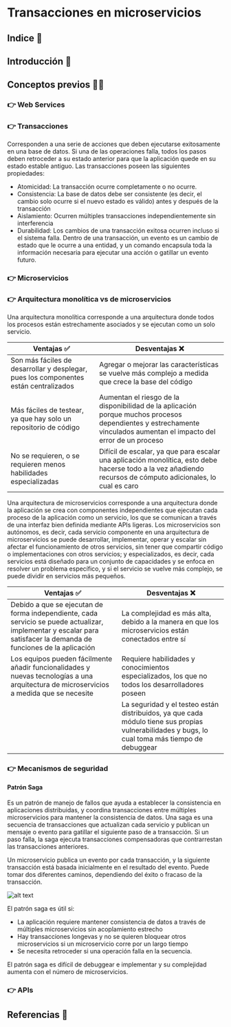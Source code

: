# Transacciones en microservicios
## Indice 🔎

## Introducción 🚪

## Conceptos previos 👨‍🎓
### 👉 Web Services


### 👉 Transacciones
Corresponden a una serie de acciones que deben ejecutarse exitosamente en una base de datos. Si una  de las operaciones falla, todos los pasos deben retroceder a su estado anterior para que la aplicación quede en su estado estable antiguo. Las transacciones poseen las siguientes propiedades:
- Atomicidad: La transacción ocurre completamente o no ocurre.
- Consistencia: La base de datos debe ser consistente (es decir, el cambio solo ocurre si el nuevo estado es válido) antes y después de la transacción
- Aislamiento: Ocurren múltiples transacciones independientemente sin interferencia
- Durabilidad: Los cambios de una transacción exitosa ocurren incluso si el sistema falla.
Dentro de una transacción, un evento es un cambio de estado que le ocurre a una entidad, y un comando encapsula toda la información necesaria para ejecutar una acción o gatillar un evento futuro.

### 👉 Microservicios


### 👉 Arquitectura monolítica vs de microservicios
Una arquitectura monolítica corresponde a una arquitectura donde todos los procesos están estrechamente asociados y se ejecutan como un solo servicio.

| Ventajas ✅| Desventajas ❌|
| -----------|---------------|
|Son más fáciles de desarrollar y desplegar, pues los componentes están centralizados|Agregar o mejorar las características se vuelve más complejo a medida que crece la base del código|
|Más fáciles de testear, ya que hay solo un repositorio de código|Aumentan el riesgo de la disponibilidad de la aplicación porque muchos procesos dependientes y estrechamente vinculados aumentan el impacto del error de un proceso|
|No se requieren, o se requieren menos habilidades especializadas|Difícil de escalar, ya que para escalar una aplicación monolítica, esto debe hacerse todo a la vez añadiendo recursos de cómputo adicionales, lo cual es caro|

Una arquitectura de microservicios corresponde a una arquitectura donde la aplicación se crea con componentes independientes que ejecutan cada proceso de la aplicación como un servicio, los que se comunican a través de una interfaz bien definida mediante APIs ligeras.
Los microservicios son autónomos, es decir, cada servicio componente en una arquitectura de microservicios se puede desarrollar, implementar, operar y escalar sin afectar el funcionamiento de otros servicios, sin tener que compartir código o implementaciones con otros servicios; y especializados, es decir, cada servicios está diseñado para un conjunto de capacidades y se enfoca en resolver un problema específico, y si el servicio se vuelve más complejo, se puede dividir en servicios más pequeños.


| Ventajas ✅| Desventajas ❌|
| -----------|---------------|
|Debido a que se ejecutan de forma independiente, cada servicio se puede actualizar, implementar y escalar para satisfacer la demanda de funciones de la aplicación|La complejidad es más alta, debido a la manera en que los microservicios están conectados entre sí|
|Los equipos pueden fácilmente añadir funcionalidades y nuevas tecnologías a una arquitectura de microservicios a medida que se necesite|Requiere habilidades y conocimientos especializados, los que no todos los desarrolladores poseen|
||La seguridad y el testeo están distribuidos, ya que cada módulo tiene sus propias vulnerabilidades y bugs, lo cual toma más tiempo de debuggear|

### 👉 Mecanismos de seguridad
#### Patrón Saga
Es un patrón de manejo de fallos que ayuda a establecer la consistencia en aplicaciones distribuidas, y coordina transacciones entre múltiples microservicios para mantener la consistencia de datos. Una saga es una secuencia de transacciones que actualizan cada servicio y publican un mensaje o evento para gatillar el siguiente paso de a transacción. Si un paso falla, la saga ejecuta transacciones compensadoras que contrarrestan las transacciones anteriores.

Un microservicio publica un evento por cada transacción, y la siguiente transacción está basada inicialmente en el resultado del evento. Puede tomar dos diferentes caminos, dependiendo del éxito o fracaso de la transacción.

![alt text](https://learn.microsoft.com/en-us/azure/architecture/reference-architectures/saga/images/saga-overview.png)

El patrón saga es útil si:
- La aplicación requiere mantener consistencia de datos  a través de múltiples microservicios sin acoplamiento estrecho
- Hay transacciones longevas y no se quieren bloquear otros microservicios si un microservicio corre por un largo tiempo
- Se necesita retroceder si una operación falla en la secuencia.

El patrón saga es difícil de debuggear e implementar y su complejidad aumenta con el número de microservicios.

### 👉 APIs


## Referencias 📖
